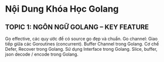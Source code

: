 # Nội Dung Khóa Học Golang

## TOPIC 1: NGÔN NGỮ GOLANG – KEY FEATURE
Go effective, các quy ước để có source go đẹp và chuẩn.
Go channel: Giao tiếp giữa các Goroutines (concurrent).
Buffer Channel trong Golang.
Cơ chế Defer, Recover trong Golang.
Sử dụng Interface trong Golang.
Slice, buffer, json decode / encode trong Golang.

